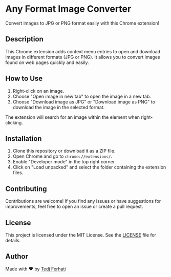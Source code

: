 # Any Format Image Converter

Convert images to JPG or PNG format easily with this Chrome extension!

## Description

This Chrome extension adds context menu entries to open and download images in different formats (JPG or PNG). It allows you to convert images found on web pages quickly and easily.

## How to Use

1. Right-click on an image.
2. Choose "Open image in new tab" to open the image in a new tab.
3. Choose "Download image as JPG" or "Download image as PNG" to download the image in the selected format.

The extension will search for an image within the element when right-clicking.

## Installation

1. Clone this repository or download it as a ZIP file.
2. Open Chrome and go to `chrome://extensions/`.
3. Enable "Developer mode" in the top right corner.
4. Click on "Load unpacked" and select the folder containing the extension files.

## Contributing

Contributions are welcome! If you find any issues or have suggestions for improvements, feel free to open an issue or create a pull request.

## License

This project is licensed under the MIT License. See the [LICENSE](LICENSE) file for details.

## Author

Made with ❤️ by [Tedj Ferhati](https://github.com/TedjFerhati)
